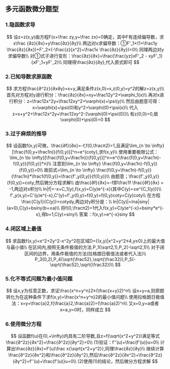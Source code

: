## 多元函数微分题型

### 1.隐函数求导

$$
设z=z(x,y)由方程F(x+\frac zy,y+\frac zx)=0确定，其中F有连续偏导数，求x\frac {∂z}{∂x}+y\frac{∂z}{∂y}\\
两边对x求偏导数：①F'_1×(1+\frac1y \frac{∂z}{∂x})+F'_2×(-\frac{z}{x^2}+\frac1x \frac{∂z}{∂y})=0\\
同理两边对y求偏导数\\
对①式子进行变形：\frac{∂z}{∂x}=\frac{\frac{yz}xF'_2 - xyF'_1}{xF'_1+yF'_2}\\
同理得\frac{∂z}{∂y},代入原式即可
$$

### 2.已知导数求原函数

$$
求方程\frac{∂^2z}{∂x∂y}=x+y,满足条件z(x,0)=x,z(0,y)=y^2的解z=z(x,y)\\
首先对方程对y进行积分：\frac{∂z}{∂x}=xy+\frac12y^2+\varphi_1(x)\\
再对x进行积分：z=\frac12x^2y+\frac12xy^2+\varphi(x)+\psi(y)\\
然后由题意可得：x=\varphi(x)+\psi(0)和y^2=\varphi(0)+\psi(x)\\
代入z=x+y^2+\frac12x^2y+\frac12xy^2-[\varphi(0)+\psi(0)]\\
有z(0,0)=0,故\varphi(0)+\psi(0)=0
$$

### 3.过于麻烦的推导

$$
设函数f(x,y)可微，\frac{∂f}{∂x}=-f,f(0,\fracπ2)=1,且满足\lim_{n \to \infty}[\frac{f(0,y+\frac1n)}{f(0,y)}]^n=e^{coty},求f(x,y)\\
使用重要极限公式：\lim_{n \to \infty}[\frac{f(0,y+\frac1n)}{f(0,y)}]^n=e^{\frac{f(0,y+\frac1n)-f(0,y)}{f(0,y)}*n}\\
注意到\lim_{n \to \infty} \frac{f(0,y+\frac1n)-f(0,y)}{f(0,y)}=0\\
故前式=\lim_{n \to \infty} \frac{f(0,y+\frac1n)-f(0,y)}{\frac1n}*\frac1{f(0,y)}=\frac{f'_y(0,y)}{f(0,y)}\\
由题意；\frac{f'_y(0,y)}{f(0,y)}=coty,然后微分方程求解\\
由\frac{∂f}{∂x}=-f即\frac1f \frac{∂f}{∂x} = -1,两边对x积分\\
ln|f|=-x+C_1(y),f(x,y)=C(y)e^{-x}(其中C(y)=±e^{C_1(y)})\\
f'_y(x,y)=C'(y)e^{-x},C'(y)=f'_y(0,y)=f(0,y)=f(0,y)coty=C(y)coty\\
在方程\frac{C(y)}{C(y)}=cotydy,两边对y积分是：\\
ln|C(y)|=lna|siny|(a>0),C(y)=bsiny(b=±a)\\
将f(0,\fracπ2)=1代入f(x,y)=C(y)e^{-x}=bsiny*e^{-x},得b=1,C(y)=siny\\
答案：f(x,y)=e^{-x}siny
$$

### 4.闭区域上最值

$$
求函数f(x,y)=x^2+2y^2-x^2y^2在区域D={(x,y)|x^2+y^2≤4,y≥0}上的最大值与最小值\\
在区间内,按照无条件极值的方法.P_1(\sqrt2,1),P_2(-\sqrt2,1)\\
对于闭区间的边界，用条件极值的方法(拉格朗日极值法或者代入法)\\
P_3(0,2),P_4(\sqrt{\frac52},\sqrt{\frac32}),P_5(-\sqrt{\frac52},\sqrt{\frac32})\\
$$

### 5.化不等式问题为最小值问题

$$
设x,y为任意正数，求证\frac{x^n+y^n}2≥(\frac{x+y}2)^n\\
设x+y=a,则原题转化为在这种条件下求f(x,y)=\frac{x^n+y^n}2的最小值问题\\
使用拉格朗日极值法：x=y=\frac{a}2,f(\frac{a}2,\frac{a}2)=(\frac{a}2)^n\\
又x=0,y=a或者x=a,y=0时，同样成立
$$

### 6.使用微分方程

$$
设函数f(u)在(0,+\infty)内具有二阶导数,且z=f(\sqrt{x^2+y^2})满足等式\frac{∂^2z}{∂x^2}+\frac{∂^2z}{∂y^2}=0\\
(1)验证：f''(u)+\frac{f'(u)}u=0\\
计算出\frac{∂z}{∂x}=f'(u)\frac x{\sqrt{x^2+y^2}},同理\frac{∂z}{∂y}\\
继续计算\frac{∂^2z}{∂x^2}和\frac{∂^2z}{∂y^2},然后\frac{∂^2z}{∂x^2}+\frac{∂^2z}{∂y^2}=f''(u)+\frac{f'(u)}u=0\\
(2)使用(1)的结论，然后微分方程求解
$$

